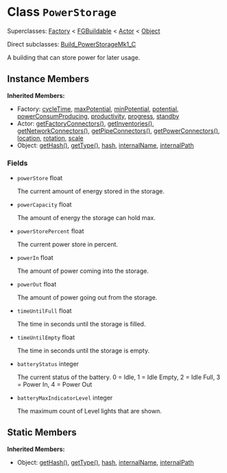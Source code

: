 # Class <code>PowerStorage</code>

Superclasses: <a href="Factory.md">Factory</a> < <a href="FGBuildable.md">FGBuildable</a> < <a href="Actor.md">Actor</a> < <a href="Object.md">Object</a>

Direct subclasses: <a href="Build_PowerStorageMk1_C.md">Build_PowerStorageMk1_C</a>

A building that can store power for later usage.
## Instance Members
<b>Inherited Members:</b>
- Factory: <a href="Factory.md#user-content-cycle-time">cycleTime</a>, <a href="Factory.md#user-content-max-potential">maxPotential</a>, <a href="Factory.md#user-content-min-potential">minPotential</a>, <a href="Factory.md#user-content-potential">potential</a>, <a href="Factory.md#user-content-power-consum-producing">powerConsumProducing</a>, <a href="Factory.md#user-content-productivity">productivity</a>, <a href="Factory.md#user-content-progress">progress</a>, <a href="Factory.md#user-content-standby">standby</a>
- Actor: <a href="Actor.md#user-content-get-factory-connectors">getFactoryConnectors()</a>, <a href="Actor.md#user-content-get-inventories">getInventories()</a>, <a href="Actor.md#user-content-get-network-connectors">getNetworkConnectors()</a>, <a href="Actor.md#user-content-get-pipe-connectors">getPipeConnectors()</a>, <a href="Actor.md#user-content-get-power-connectors">getPowerConnectors()</a>, <a href="Actor.md#user-content-location">location</a>, <a href="Actor.md#user-content-rotation">rotation</a>, <a href="Actor.md#user-content-scale">scale</a>
- Object: <a href="Object.md#user-content-get-hash">getHash()</a>, <a href="Object.md#user-content-get-type">getType()</a>, <a href="Object.md#user-content-hash">hash</a>, <a href="Object.md#user-content-internal-name">internalName</a>, <a href="Object.md#user-content-internal-path">internalPath</a>
### Fields
- <code id="power-store">powerStore</code> float

  The current amount of energy stored in the storage.
- <code id="power-capacity">powerCapacity</code> float

  The amount of energy the storage can hold max.
- <code id="power-store-percent">powerStorePercent</code> float

  The current power store in percent.
- <code id="power-in">powerIn</code> float

  The amount of power coming into the storage.
- <code id="power-out">powerOut</code> float

  The amount of power going out from the storage.
- <code id="time-until-full">timeUntilFull</code> float

  The time in seconds until the storage is filled.
- <code id="time-until-empty">timeUntilEmpty</code> float

  The time in seconds until the storage is empty.
- <code id="battery-status">batteryStatus</code> integer

  The current status of the battery.
0 = Idle, 1 = Idle Empty, 2 = Idle Full, 3 = Power In, 4 = Power Out
- <code id="battery-max-indicator-level">batteryMaxIndicatorLevel</code> integer

  The maximum count of Level lights that are shown.
## Static Members
<b>Inherited Members:</b>
- Object: <a href="Object.md#user-content-s-get-hash">getHash()</a>, <a href="Object.md#user-content-s-get-type">getType()</a>, <a href="Object.md#user-content-s-hash">hash</a>, <a href="Object.md#user-content-s-internal-name">internalName</a>, <a href="Object.md#user-content-s-internal-path">internalPath</a>